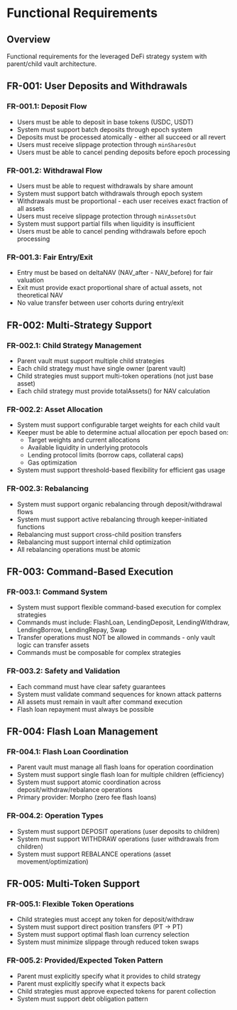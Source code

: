 # Functional Requirements

## Overview
Functional requirements for the leveraged DeFi strategy system with parent/child vault architecture.

## FR-001: User Deposits and Withdrawals

### FR-001.1: Deposit Flow
- Users must be able to deposit in base tokens (USDC, USDT)
- System must support batch deposits through epoch system
- Deposits must be processed atomically - either all succeed or all revert
- Users must receive slippage protection through `minSharesOut`
- Users must be able to cancel pending deposits before epoch processing

### FR-001.2: Withdrawal Flow
- Users must be able to request withdrawals by share amount
- System must support batch withdrawals through epoch system
- Withdrawals must be proportional - each user receives exact fraction of all assets
- Users must receive slippage protection through `minAssetsOut`
- System must support partial fills when liquidity is insufficient
- Users must be able to cancel pending withdrawals before epoch processing

### FR-001.3: Fair Entry/Exit
- Entry must be based on deltaNAV (NAV_after - NAV_before) for fair valuation
- Exit must provide exact proportional share of actual assets, not theoretical NAV
- No value transfer between user cohorts during entry/exit

## FR-002: Multi-Strategy Support

### FR-002.1: Child Strategy Management
- Parent vault must support multiple child strategies
- Each child strategy must have single owner (parent vault)
- Child strategies must support multi-token operations (not just base asset)
- Each child strategy must provide totalAssets() for NAV calculation

### FR-002.2: Asset Allocation
- System must support configurable target weights for each child vault
- Keeper must be able to determine actual allocation per epoch based on:
  - Target weights and current allocations
  - Available liquidity in underlying protocols
  - Lending protocol limits (borrow caps, collateral caps)
  - Gas optimization
- System must support threshold-based flexibility for efficient gas usage

### FR-002.3: Rebalancing
- System must support organic rebalancing through deposit/withdrawal flows
- System must support active rebalancing through keeper-initiated functions
- Rebalancing must support cross-child position transfers
- Rebalancing must support internal child optimization
- All rebalancing operations must be atomic

## FR-003: Command-Based Execution

### FR-003.1: Command System
- System must support flexible command-based execution for complex strategies
- Commands must include: FlashLoan, LendingDeposit, LendingWithdraw, LendingBorrow, LendingRepay, Swap
- Transfer operations must NOT be allowed in commands - only vault logic can transfer assets
- Commands must be composable for complex strategies

### FR-003.2: Safety and Validation
- Each command must have clear safety guarantees
- System must validate command sequences for known attack patterns
- All assets must remain in vault after command execution
- Flash loan repayment must always be possible

## FR-004: Flash Loan Management

### FR-004.1: Flash Loan Coordination
- Parent vault must manage all flash loans for operation coordination
- System must support single flash loan for multiple children (efficiency)
- System must support atomic coordination across deposit/withdraw/rebalance operations
- Primary provider: Morpho (zero fee flash loans)

### FR-004.2: Operation Types
- System must support DEPOSIT operations (user deposits to children)
- System must support WITHDRAW operations (user withdrawals from children)
- System must support REBALANCE operations (asset movement/optimization)

## FR-005: Multi-Token Support

### FR-005.1: Flexible Token Operations
- Child strategies must accept any token for deposit/withdraw
- System must support direct position transfers (PT → PT)
- System must support optimal flash loan currency selection
- System must minimize slippage through reduced token swaps

### FR-005.2: Provided/Expected Token Pattern
- Parent must explicitly specify what it provides to child strategy
- Parent must explicitly specify what it expects back
- Child strategies must approve expected tokens for parent collection
- System must support debt obligation pattern